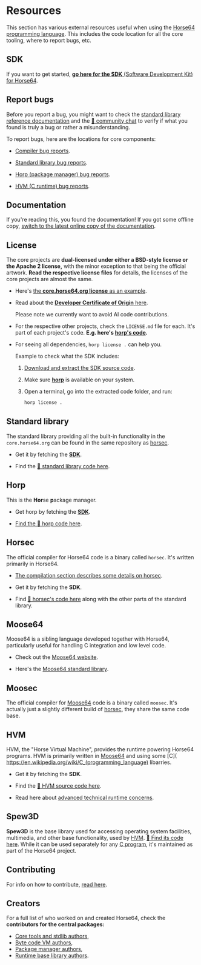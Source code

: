 
<!-- For license of this file, see LICENSE.md in the base dir. -->

Resources
=========

This section has various external resources useful when using the
[Horse64 programming language](https://horse64.org). This
includes the code location for all the core tooling, where
to report bugs, etc.


SDK
---

If you want to get started, [**go here for
the SDK** (Software Development Kit) for Horse64](
https://horse64.org/get
).


Report bugs
-----------

Before you report a bug, you might want to check the
[standard library reference documentation](
./docs/FIXME)
and the [💬 community chat](https://horse64.org/chat)
to verify if what you found is truly a bug or rather
a misunderstanding.

To report bugs, here are the locations for core components:

- [Compiler bug reports](
  https://codeberg.org/Horse64/core.horse64.org/issues).

- [Standard library bug reports](
  https://codeberg.org/Horse64/core.horse64.org/issues).

- [Horp (package manager) bug reports](
  https://codeberg.org/Horse64/horp.horse64.org/issues).

- [HVM (C runtime) bug reports](
  https://codeberg.org/Horse64/hvm.horse64.org/issues).


Documentation
-------------

If you're reading this, you found the documentation! If you got
some offline copy, [switch to the latest online copy of the
documentation](https://horse64.org/docs/Welcome).


License
-------

The core projects are **dual-licensed under either a
BSD-style license or the Apache 2 license,** with the minor
exception to that being the official artwork. **Read the
respective license files** for details, the licenses
of the core projects are almost the same.

- Here's [the **core.horse64.org license** as an example](
  https://codeberg.org/Horse64/core.horse64.org/src/branch/main/LICENSE.md).

- Read about the [**Developer Certificate of Origin** here](
  https://codeberg.org/Horse64/core.horse64.org/src/branch/main/LICENSE.md#contributions).

  Please note we currently want to avoid AI code contributions.

- For the respective other projects, check the
  `LICENSE.md` file for each. It's part of each
  project's code. **E.g. here's [horp's code](
  #horp).**

- For seeing all dependencies, `horp license .` can help you.

  Example to check what the SDK includes:

  1. [Download and extract the SDK source code](
     https://codeberg.org/Horse64/sdk.horse64.org/archive/main.zip).

  2. Make sure [**horp**](#horp) is available on your system.

  3. Open a terminal, go into the extracted code folder, and run:

     ```bash
     horp license .
     ```


Standard library
----------------

The standard library providing all the built-in functionality in
the `core.horse64.org` can be found in the same repository as
[horsec](#Horsec).

- Get it by fetching the [**SDK**](#sdk).

- Find the [🧬 standard library code here](
  https://codeberg.org/Horse64/core.horse64.org/src/branch/main/src).


Horp
----

This is the **Hor**se **p**ackage manager.

- Get horp by fetching the [**SDK**](#sdk).

- [Find the 🧬 horp code here](
  https://codeberg.org/Horse64/horp.horse64.org/).


Horsec
------

The official compiler for Horse64 code is a binary called `horsec`.
It's written primarily in Horse64.

- [The compilation section describes some details on horsec](
  /docs/Compilation.md).

- Get it by fetching the **SDK**.

- Find [🧬 horsec's code here](
  https://codeberg.org/Horse64/core.horse64.org/src/branch/main/src/compiler/)
  along with the other parts of the standard library.


Moose64
-------

Moose64 is a sibling language developed together with Horse64,
particularly useful for handling C integration and low level code.

- Check out the [Moose64 website](https://m64.horse64.org).

- Here's the [Moose64 standard library](
  https://codeberg.org/Horse64/m64.horse64.org).


Moosec
------

The official compiler for [Moose64](#moose64) code is a binary called
`moosec`. It's actually just a slightly different build of
[horsec](#horsec), they share the same code base.


HVM
---

HVM, the "Horse Virtual Machine", provides the
runtime powering Horse64 programs.
HVM is primarily written in [Moose64](#moose64) and
using some [C](
https://en.wikipedia.org/wiki/C_(programming_language)
libarries.

- Get it by fetching the **SDK**.

- Find the [🧬 HVM source code here](
  https://codeberg.org/Horse64/hvm.horse64.org/src/branch/main/src/
  ).

- Read here about [advanced technical runtime concerns](
  /docs/Runtime%20Concerns.md).


Spew3D
------

**Spew3D** is the base library used for accessing operating system
facilities, multimedia, and other base functionality, used
by [HVM](#hvm). [🧬 Find its code here](
https://codeberg.org/Spew3D/Spew3D).
While it can be used separately for any [C program](
https://en.wikipedia.org/wiki/C_%28programming_language%29),
it's maintained as part of the Horse64 project.


Contributing
------------

For info on how to contribute, [read here](
/docs/How%20to%20Contribute.md).


Creators
--------

For a full list of who worked on and created Horse64,
check the **contributors for the central packages:**

- [Core tools and stdlib authors](
  https://codeberg.org/Horse64/core.horse64.org/src/branch/main/AUTHORS.md),
- [Byte code VM authors](
  https://codeberg.org/Horse64/hvm.horse64.org/src/branch/main/AUTHORS.md),
- [Package manager authors](
  https://codeberg.org/Horse64/horp.horse64.org/src/branch/main/AUTHORS.md),
- [Runtime base library authors](
  https://codeberg.org/Spew3D/Spew3D/src/branch/main/AUTHORS.md).

